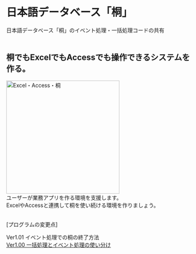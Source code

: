 # 日本語データベース「桐」
日本語データベース「桐」のイベント処理・一括処理コードの共有
<br/><br/>
 
## 桐でもExcelでもAccessでも操作できるシステムを作る。
<img src="https://cdn-ak.f.st-hatena.com/images/fotolife/m/muramoto1041/20241111/20241111132417.png" alt="Excel・Access・桐" width="300" height="300"><br/>
ユーザーが業務アプリを作る環境を支援します。<br/>
ExcelやAccessと連携して桐を使い続ける環境を作りましょう。<br/>
<br/>

[プログラムの変更点]
<!--'[Ver1.00  一括処理とイベント処理の使い分け](#) -->
Ver1.01  イベント処理での桐の終了方法<br/>
[Ver1.00  一括処理とイベント処理の使い分け](https://kiri-help.hatenablog.com/entry/v100)<br/>

